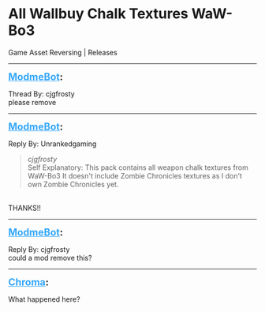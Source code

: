 # All Wallbuy Chalk Textures WaW-Bo3
Game Asset Reversing | Releases

---
<strong style="font-size: 1.4em;"><span style="text-decoration: underline;text-decoration-color: #34a7f9;"><span style="color:#34a7f9;">ModmeBot</span></span>:</strong>

<p>Thread By: cjgfrosty<br />please remove</p>

---
<strong style="font-size: 1.4em;"><span style="text-decoration: underline;text-decoration-color: #34a7f9;"><span style="color:#34a7f9;">ModmeBot</span></span>:</strong>

<p>Reply By: Unrankedgaming<br /><blockquote><em>cjgfrosty</em><br />Self Explanatory: This pack contains all weapon chalk textures from WaW-Bo3   It doesn&#39;t include Zombie Chronicles textures as I don&#39;t own Zombie Chronicles yet.  </blockquote><br /> THANKS!!</p>

---
<strong style="font-size: 1.4em;"><span style="text-decoration: underline;text-decoration-color: #34a7f9;"><span style="color:#34a7f9;">ModmeBot</span></span>:</strong>

<p>Reply By: cjgfrosty<br />could a mod remove this?</p>

---
<strong style="font-size: 1.4em;"><span style="text-decoration: underline;text-decoration-color: #34a7f9;"><span style="color:#34a7f9;">Chroma</span></span>:</strong>

<p>What happened here?</p>
